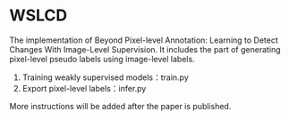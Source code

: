 # WSLCD
The implementation of Beyond Pixel-level Annotation: Learning to Detect Changes With Image-Level Supervision. It includes the part of generating pixel-level pseudo labels using image-level labels.
1. Training weakly supervised models：train.py
2. Export pixel-level labels：infer.py
   
More instructions will be added after the paper is published.


